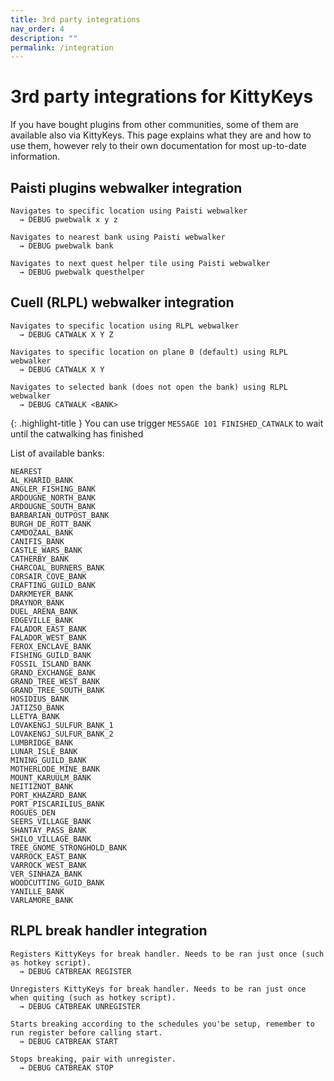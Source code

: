 ```yaml
---
title: 3rd party integrations
nav_order: 4
description: ""
permalink: /integration
---
```


# 3rd party integrations for KittyKeys

If you have bought plugins from other communities, some of them are available also via KittyKeys. This page explains what they are and how to use them, however rely to their own documentation for most up-to-date information.

## Paisti plugins webwalker integration
```
Navigates to specific location using Paisti webwalker
  → DEBUG pwebwalk x y z
```

```
Navigates to nearest bank using Paisti webwalker
  → DEBUG pwebwalk bank
```

```
Navigates to next quest helper tile using Paisti webwalker
  → DEBUG pwebwalk questhelper
```

## Cuell (RLPL) webwalker integration
```
Navigates to specific location using RLPL webwalker
  → DEBUG CATWALK X Y Z
```

```
Navigates to specific location on plane 0 (default) using RLPL webwalker
  → DEBUG CATWALK X Y
```

```
Navigates to selected bank (does not open the bank) using RLPL webwalker
  → DEBUG CATWALK <BANK>
```

{: .highlight-title }
You can use trigger `MESSAGE 101 FINISHED_CATWALK` to wait until the catwalking has finished

List of available banks:
```
NEAREST
AL_KHARID_BANK
ANGLER_FISHING_BANK
ARDOUGNE_NORTH_BANK
ARDOUGNE_SOUTH_BANK
BARBARIAN_OUTPOST_BANK
BURGH_DE_ROTT_BANK
CAMDOZAAL_BANK
CANIFIS_BANK
CASTLE_WARS_BANK
CATHERBY_BANK
CHARCOAL_BURNERS_BANK
CORSAIR_COVE_BANK
CRAFTING_GUILD_BANK
DARKMEYER_BANK
DRAYNOR_BANK
DUEL_ARENA_BANK
EDGEVILLE_BANK
FALADOR_EAST_BANK
FALADOR_WEST_BANK
FEROX_ENCLAVE_BANK
FISHING_GUILD_BANK
FOSSIL_ISLAND_BANK
GRAND_EXCHANGE_BANK
GRAND_TREE_WEST_BANK
GRAND_TREE_SOUTH_BANK
HOSIDIUS_BANK
JATIZSO_BANK
LLETYA_BANK
LOVAKENGJ_SULFUR_BANK_1
LOVAKENGJ_SULFUR_BANK_2
LUMBRIDGE_BANK
LUNAR_ISLE_BANK
MINING_GUILD_BANK
MOTHERLODE_MINE_BANK
MOUNT_KARUULM_BANK
NEITIZNOT_BANK
PORT_KHAZARD_BANK
PORT_PISCARILIUS_BANK
ROGUES_DEN
SEERS_VILLAGE_BANK
SHANTAY_PASS_BANK
SHILO_VILLAGE_BANK
TREE_GNOME_STRONGHOLD_BANK
VARROCK_EAST_BANK
VARROCK_WEST_BANK
VER_SINHAZA_BANK
WOODCUTTING_GUID_BANK
YANILLE_BANK
VARLAMORE_BANK
```

## RLPL break handler integration

```
Registers KittyKeys for break handler. Needs to be ran just once (such as hotkey script).
  → DEBUG CATBREAK REGISTER 
```

```
Unregisters KittyKeys for break handler. Needs to be ran just once when quiting (such as hotkey script).
  → DEBUG CATBREAK UNREGISTER
```

```
Starts breaking according to the schedules you'be setup, remember to run register before calling start.
  → DEBUG CATBREAK START
```

```
Stops breaking, pair with unregister.
  → DEBUG CATBREAK STOP
```
